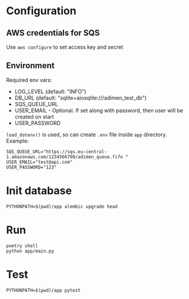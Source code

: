 # Configuration
## AWS credentials for SQS
Use `aws configure` to set access key and secret

## Environment
Required env vars:
- LOG_LEVEL (default: "INFO")
- DB_URL (default: "sqlite+aiosqlite:///adimen_test_db")
- SQS_QUEUE_URL
- USER_EMAIL - Optional. If set along with password, then user will be created on start
- USER_PASSWORD

`load_dotenv()` is used, so can create `.env` file inside `app` directory.  
Example:
```
SQS_QUEUE_URL="https://sqs.eu-central-1.amazonaws.com/1234566790/adimen_queue.fifo "
USER_EMAIL="test@api.com"
USER_PASSWORD="123"
```

# Init database
`PYTHONPATH=$(pwd)/app alembic upgrade head`

# Run
```
poetry shell
python app/main.py
```

# Test
`PYTHONPATH=$(pwd)/app pytest`
